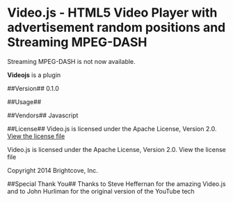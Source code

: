 # Video.js - HTML5 Video Player with advertisement random positions and Streaming MPEG-DASH

  Streaming MPEG-DASH is not now available.

**Videojs** is a plugin

##Version##
0.1.0

##Usage##

##Vendors##
Javascript

##License##
Video.js is licensed under the Apache License, Version 2.0. [View the license file](http://www.apache.org/licenses/LICENSE-2.0)

Video.js is licensed under the Apache License, Version 2.0. View the license file


Copyright 2014 Brightcove, Inc.

##Special Thank You##
Thanks to Steve Heffernan for the amazing Video.js and to John Hurliman for the original version of the YouTube tech
